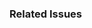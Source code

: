 <!--
Requirements
* All new code requires tests to ensure against regressions
-->

<!-- Description of what the objective is and any changes needed -->

<!-- Uncomment the following sections as needed -->

<!-- Explain what other alternates were considered and why the proposed version was selected
### Alternate Designs
-->

<!-- Explain why this functionality should be in REstate as opposed to a community package 
### Why Should This Be In Core?
-->

<!-- What benefits will be realized by the code change? 
### Benefits
-->

<!-- What are the possible side-effects or negative impacts of the code change?
### Possible Drawbacks
 -->

### Related Issues

<!-- Enter any applicable issue numbers here -->
